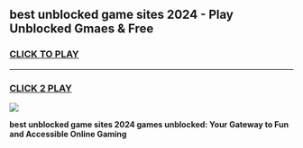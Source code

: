 
## best unblocked game sites 2024 - Play Unblocked Gmaes & Free
<h3>
<a href="https://news.freeplayer.one?title=best_unblocked_game_sites_2024&ref=23F">CLICK TO PLAY</a></h3>
<hr>

<h3>
<a href="https://news.freeplayer.one?title=best_unblocked_game_sites_2024&ref=23F">CLICK 2 PLAY</a>
  
</h3>

<a href="https://news.freeplayer.one?title=best_unblocked_game_sites_2024&ref=23F/"><img src="https://clearcache.store/games.png"></a>


**best unblocked game sites 2024 games unblocked: Your Gateway to Fun and Accessible Online Gaming**
